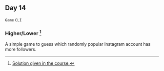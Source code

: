 ## Day 14

`Game` `CLI`


### Higher/Lower [^solution]

A simple game to guess which randomly popular Instagram account has more followers.


[^solution]: [Solution given in the course.](https://replit.com/@appbrewery/higher-lower-final)
